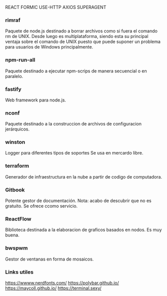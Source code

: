 REACT
FORMIC
USE-HTTP
AXIOS
SUPERAGENT
### rimraf
 Paquete de node.js destinado a borrar archivos como si fuera el comando rm de UNIX.
 Desde luego es multiplataforma, siendo esta su principal ventaja sobre el comando de UNIX puesto que puede suponer un problema para usuarios de Windows principalmente.

### npm-run-all
  Paquete destinado a ejecutar npm-scrips de manera secuencial o en paralelo.

### fastify
  Web framework para node.js.
  
### nconf
  Paquete destinado a la construccion de archivos de configuracion jerárquicos.
  
 ### winston
  Logger para diferentes tipos de soportes
  Se usa en mercardo libre.
  
### terraform
  Generador de infraestructura en la nube a partir de codigo de computadora.
  
### Gitbook
  Potente gestor de documentación.
  Nota: acabo de descubrir que no es gratuito. Se ofrece ccomo servicio.
  
 ### ReactFlow
  Biblioteca destinada a la elaboracion de graficos basados en nodos. Es muy buena.
  
 ### bwspwm
  
  Gestor de ventanas en forma de mosaicos.
  
  
 
 ### Links utiles
 
 https://wwww.nerdfonts.com/
 https://polybar.github.io/
 https://maycoll.github.io/
 https://terminal.sexy/
